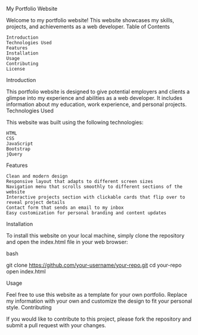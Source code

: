 My Portfolio Website

Welcome to my portfolio website! This website showcases my skills, projects, and achievements as a web developer.
Table of Contents

    Introduction
    Technologies Used
    Features
    Installation
    Usage
    Contributing
    License

Introduction

This portfolio website is designed to give potential employers and clients a glimpse into my experience and abilities as a web developer. It includes information about my education, work experience, and personal projects.
Technologies Used

This website was built using the following technologies:

    HTML
    CSS
    JavaScript
    Bootstrap
    jQuery

Features

    Clean and modern design
    Responsive layout that adapts to different screen sizes
    Navigation menu that scrolls smoothly to different sections of the website
    Interactive projects section with clickable cards that flip over to reveal project details
    Contact form that sends an email to my inbox
    Easy customization for personal branding and content updates

Installation

To install this website on your local machine, simply clone the repository and open the index.html file in your web browser:

bash

git clone https://github.com/your-username/your-repo.git
cd your-repo
open index.html

Usage

Feel free to use this website as a template for your own portfolio. Replace my information with your own and customize the design to fit your personal style.
Contributing

If you would like to contribute to this project, please fork the repository and submit a pull request with your changes.
